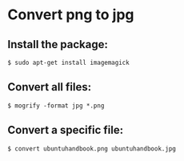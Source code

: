 # Convert png to jpg

## Install the package:

```
$ sudo apt-get install imagemagick
```

## Convert all files:

```text
$ mogrify -format jpg *.png
```

## Convert a specific file:

```text
$ convert ubuntuhandbook.png ubuntuhandbook.jpg
```

